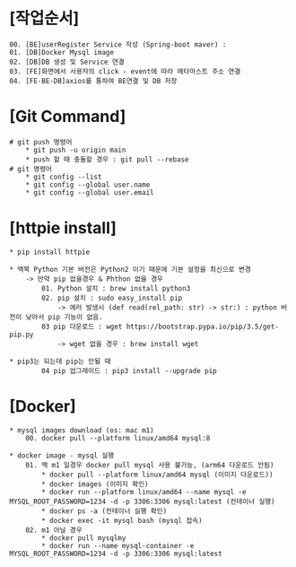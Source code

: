 [작업순서]
=======
    00. [BE]userRegister Service 작성 (Spring-boot maver) : 
    01. [DB]Docker Mysql image 
    02. [DB]DB 생성 및 Service 연결
    03. [FE]화면에서 사용자의 click - event에 따라 메타마스트 주소 연결
    04. [FE-BE-DB]axios를 통하여 BE연결 및 DB 저장

[Git Command]
============= 

    # git push 명령어
        * git push -u origin main
        * push 할 때 충돌할 경우 : git pull --rebase 
    # git 명령어
        * git config --list
        * git config --global user.name
        * git config --global user.email


[httpie install]
================
    * pip install httpie 

    * 맥북 Python 기본 버전은 Python2 이기 때문에 기본 설정을 최신으로 변경
        -> 만약 pip 없을경우 & Phthon 없을 경우 
            01. Python 설치 : brew install python3 
            02. pip 설치 : sudo easy_install pip  
                -> 에러 발생시 (def read(rel_path: str) -> str:) : python 버전이 낮아서 pip 기능이 없음. 
            03 pip 다운로드 : wget https://bootstrap.pypa.io/pip/3.5/get-pip.py
                -> wget 없을 경우 : brew install wget

    * pip3는 되는데 pip는 안될 때
            04 pip 업그레이드 : pip3 install --upgrade pip

[Docker]
========

    * mysql images download (os: mac m1)
        00. docker pull --platform linux/amd64 mysql:8

    * docker image - mysql 실행
        01. 맥 m1 일경우 docker pull mysql 사용 불가능, (arm64 다운로드 안됨)
            * docker pull --platform linux/amd64 mysql (이미지 다운로드))
            * docker images (이미지 확인)
            * docker run --platform linux/amd64 --name mysql -e MYSQL_ROOT_PASSWORD=1234 -d -p 3306:3306 mysql:latest (컨테이너 실행)
            * docker ps -a (컨테이너 실행 확인)
            * docker exec -it mysql bash (mysql 접속)
        02. m1 아닐 경우
            * docker pull mysqlmy 
            * docker run --name mysql-container -e MYSQL_ROOT_PASSWORD=1234 -d -p 3306:3306 mysql:latest


              
